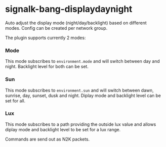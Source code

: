 # signalk-bang-displaydaynight
Auto adjust the display mode (night/day/backlight) based on different modes.
Config can be created per network group.

The plugin supports currently 2 modes:
### Mode
This mode subscribes to ``environment.mode`` and will switch between day and night. Backlight level for both can be set.
### Sun
This mode subscribes to ``environment.sun`` and will switch between dawn, sunrise, day, sunset, dusk and night. Diplay mode and backlight level can be set for all.

### Lux
This mode subscribes to a path providing the outside lux value and allows diplay mode and backlight level to be set for a lux range.

Commands are send out as N2K packets.

